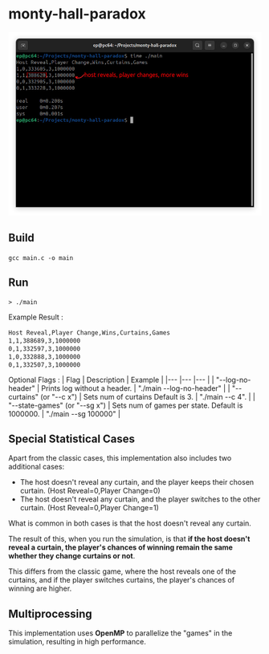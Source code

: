 # monty-hall-paradox

![](./doc/assets/img/header1.jpg)

## Build

```gcc main.c -o main```

## Run

```
> ./main
```

Example Result :
```
Host Reveal,Player Change,Wins,Curtains,Games
1,1,388689,3,1000000
0,1,332597,3,1000000
1,0,332888,3,1000000
0,1,332507,3,1000000
```

Optional Flags :
| Flag | Description | Example |
|--- |--- |--- |
| "--log-no-header" | Prints log without a header. | "./main --log-no-header" |
| "--curtains" (or "--c x") | Sets num of curtains Default is 3. | "./main --c 4". |
| "--state-games" (or "--sg x") | Sets num of games per state. Default is 1000000. | "./main --sg 100000" |

## Special Statistical Cases

Apart from the classic cases, this implementation also includes two additional cases:
- The host doesn't reveal any curtain, and the player keeps their chosen curtain. (Host Reveal=0,Player Change=0)
- The host doesn't reveal any curtain, and the player switches to the other curtain. (Host Reveal=0,Player Change=1)

What is common in both cases is that the host doesn't reveal any curtain.

The result of this, when you run the simulation, is that **if the host doesn't reveal a curtain, the player's chances of winning remain the same whether they change curtains or not**.

This differs from the classic game, where the host reveals one of the curtains, and if the player switches curtains, the player's chances of winning are higher.

## Multiprocessing

This implementation uses **OpenMP** to parallelize the "games" in the simulation, resulting in high performance.
